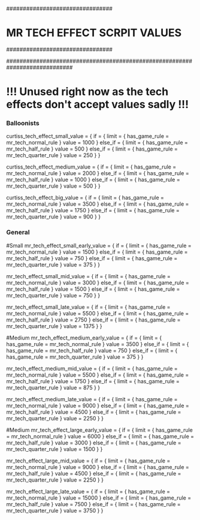 ﻿################################
# MR TECH EFFECT SCRPIT VALUES #
################################

############################################################################

# !!! Unused right now as the tech effects don't accept values sadly !!! #

### Balloonists ###

curtiss_tech_effect_small_value = {
	if = {
		limit = { has_game_rule = mr_tech_normal_rule }
		value = 1000
	}
	else_if = {
		limit = { has_game_rule = mr_tech_half_rule }
		value = 500
	}
	else_if = {
		limit = { has_game_rule = mr_tech_quarter_rule }
		value = 250
	}
}

curtiss_tech_effect_medium_value = {
	if = {
		limit = { has_game_rule = mr_tech_normal_rule }
		value = 2000
	}
	else_if = {
		limit = { has_game_rule = mr_tech_half_rule }
		value = 1000
	}
	else_if = {
		limit = { has_game_rule = mr_tech_quarter_rule }
		value = 500
	}
}

curtiss_tech_effect_big_value = {
	if = {
		limit = { has_game_rule = mr_tech_normal_rule }
		value = 3500
	}
	else_if = {
		limit = { has_game_rule = mr_tech_half_rule }
		value = 1750
	}
	else_if = {
		limit = { has_game_rule = mr_tech_quarter_rule }
		value = 900
	}
}

### General ###

#Small
mr_tech_effect_small_early_value = {
	if = {
		limit = { has_game_rule = mr_tech_normal_rule }
		value = 1500
	}
	else_if = {
		limit = { has_game_rule = mr_tech_half_rule }
		value = 750
	}
	else_if = {
		limit = { has_game_rule = mr_tech_quarter_rule }
		value = 375
	}
}

mr_tech_effect_small_mid_value = {
	if = {
		limit = { has_game_rule = mr_tech_normal_rule }
		value = 3000
	}
	else_if = {
		limit = { has_game_rule = mr_tech_half_rule }
		value = 1500
	}
	else_if = {
		limit = { has_game_rule = mr_tech_quarter_rule }
		value = 750
	}
}

mr_tech_effect_small_late_value = {
	if = {
		limit = { has_game_rule = mr_tech_normal_rule }
		value = 5500
	}
	else_if = {
		limit = { has_game_rule = mr_tech_half_rule }
		value = 2750
	}
	else_if = {
		limit = { has_game_rule = mr_tech_quarter_rule }
		value = 1375
	}
}

#Medium
mr_tech_effect_medium_early_value = {
	if = {
		limit = { has_game_rule = mr_tech_normal_rule }
		value = 3500
	}
	else_if = {
		limit = { has_game_rule = mr_tech_half_rule }
		value = 750
	}
	else_if = {
		limit = { has_game_rule = mr_tech_quarter_rule }
		value = 375
	}
}

mr_tech_effect_medium_mid_value = {
	if = {
		limit = { has_game_rule = mr_tech_normal_rule }
		value = 5500
	}
	else_if = {
		limit = { has_game_rule = mr_tech_half_rule }
		value = 1750
	}
	else_if = {
		limit = { has_game_rule = mr_tech_quarter_rule }
		value = 875
	}
}

mr_tech_effect_medium_late_value = {
	if = {
		limit = { has_game_rule = mr_tech_normal_rule }
		value = 9000
	}
	else_if = {
		limit = { has_game_rule = mr_tech_half_rule }
		value = 4500
	}
	else_if = {
		limit = { has_game_rule = mr_tech_quarter_rule }
		value = 2250
	}
}

#Medium
mr_tech_effect_large_early_value = {
	if = {
		limit = { has_game_rule = mr_tech_normal_rule }
		value = 6000
	}
	else_if = {
		limit = { has_game_rule = mr_tech_half_rule }
		value = 3000
	}
	else_if = {
		limit = { has_game_rule = mr_tech_quarter_rule }
		value = 1500
	}
}

mr_tech_effect_large_mid_value = {
	if = {
		limit = { has_game_rule = mr_tech_normal_rule }
		value = 9000
	}
	else_if = {
		limit = { has_game_rule = mr_tech_half_rule }
		value = 4500
	}
	else_if = {
		limit = { has_game_rule = mr_tech_quarter_rule }
		value = 2250
	}
}

mr_tech_effect_large_late_value = {
	if = {
		limit = { has_game_rule = mr_tech_normal_rule }
		value = 15000
	}
	else_if = {
		limit = { has_game_rule = mr_tech_half_rule }
		value = 7500
	}
	else_if = {
		limit = { has_game_rule = mr_tech_quarter_rule }
		value = 3750
	}
}
